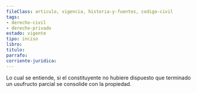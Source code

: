 ```yaml
---
fileClass: articulo, vigencia, historia-y-fuentes, codigo-civil
tags:
- derecho-civil
- derecho-privado
estado: vigente
tipo: inciso
libro:
titulo:
parrafo:
corriente-juridica:
---
```

Lo cual se entiende, si el constituyente no hubiere dispuesto que terminado un usufructo parcial se consolide con la propiedad.